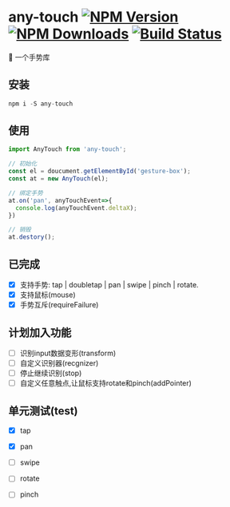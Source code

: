 # any-touch  [![NPM Version][npm-image]][npm-url] [![NPM Downloads][downloads-image]][downloads-url] <a href="https://circleci.com/gh/383514580/any-touch"><img src="https://img.shields.io/circleci/project/github/any-touch/dev.svg" alt="Build Status"></a>
:wave:    一个手势库


[npm-image]: https://img.shields.io/npm/v/any-touch.svg
[npm-url]: https://npmjs.org/package/any-touch

[downloads-image]: https://img.shields.io/npm/dm/any-touch.svg
[downloads-url]: https://npmjs.org/package/any-touch

## 安装

```javascript
npm i -S any-touch
```

## 使用

```javascript
import AnyTouch from 'any-touch';

// 初始化
const el = doucument.getElementById('gesture-box');
const at = new AnyTouch(el);

// 绑定手势
at.on('pan', anyTouchEvent=>{
  console.log(anyTouchEvent.deltaX);
})

// 销毁
at.destory();
```

## 已完成

- [x] 支持手势: tap | doubletap | pan | swipe | pinch | rotate.
- [x] 支持鼠标(mouse)
- [x] 手势互斥(requireFailure)

## 计划加入功能

- [ ] 识别input数据变形(transform)
- [ ] 自定义识别器(recgnizer)
- [ ] 停止继续识别(stop)
- [ ] 自定义任意触点,让鼠标支持rotate和pinch(addPointer)

## 单元测试(test)

- [x] tap
- [x] pan
- [ ] swipe
- [ ] rotate
- [ ] pinch

